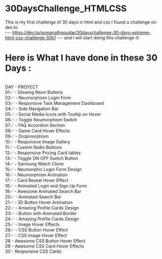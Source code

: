 # 30DaysChallenge_HTMLCSS
This is my first challenge of 30 days in html and css
I found a challenge on dev.to  
--- https://dev.to/somanathgoudar/30dayschallenge-30-days-extreme-html-css-challenge-50k1  --- 
and I will start doing this challenge 🤓

 
#  Here is What I have done in these 30 Days : 
<br> DAY -  PROYECT
<br>01✅ - Glowing Neon Buttons
<br>02✅ - Neumorphism Login Form
<br>03✅ - Responsive Task Management Dashboard
<br>04✅ - Side Navigation Bar
<br>05✅ - Social Media Icons with Tooltip on Hover
<br>06✅ - Toggle Neumorphism Switch
<br>07✅ - FAQ Accordion Section
<br>08✅ - Game Card Hover Effects
<br>09✅ - Dropmorphism
<br>10✅ - Responsive Image Gallery
<br>11✅ - Custom Radio Buttons
<br>12✅ - Responsive Pricing Card tables
<br>13✅ - Toggle ON OFF Switch Button
<br>14✅ - Samsung Watch Clone
<br>15✅ - Neumorphic Login Form Design
<br>16✅ - Neumorphism Animation
<br>17✅ - Card Reveal Hover Effect
<br>18✅ - Animated Login and Sign Up Form
<br>19✅ - Awesome Animated Search Bar
<br>20✅ - Animated Search Bar
<br>21✅ - 3D Button Hover Animation
<br>22✅ - Amazing Profile Cards Design
<br>23✅ - Button with Animated Border
<br>24✅ - Amazing Profile Cards Design
<br>25✅ - Image Hover Effects
<br>26✅  - CSS Button Hover Effect
<br>27✅  - CSS Image Hover Effect
<br>28 - Awesome CSS Button Hover Effect
<br>29 - Awesome CSS Card Hover Effects
<br>30 - Responsive CSS Cards
